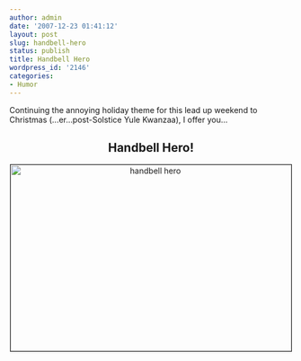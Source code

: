 ```yaml
---
author: admin
date: '2007-12-23 01:41:12'
layout: post
slug: handbell-hero
status: publish
title: Handbell Hero
wordpress_id: '2146'
categories:
- Humor
---
```

Continuing the annoying holiday theme for this lead up weekend to Christmas (...er...post-Solstice Yule Kwanzaa), I offer you...
<h2 align="center">Handbell Hero!</h2>
<p align="center"><a href="http://www.vml.com/handbellhero/" title="handbell hero"><img src="http://farm3.static.flickr.com/2023/2130675846_635e5a3d7b.jpg" width="500" height="332" border="1" alt="handbell hero" /></a></p>
